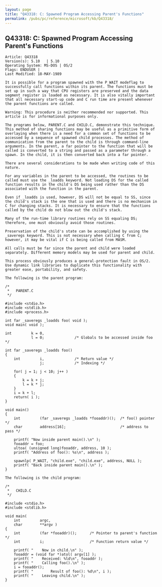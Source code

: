 ```yaml
---
layout: page
title: "Q43318: C: Spawned Program Accessing Parent's Functions"
permalink: /pubs/pc/reference/microsoft/kb/Q43318/
---
```


## Q43318: C: Spawned Program Accessing Parent's Functions

	Article: Q43318
	Version(s): 5.10   | 5.10
	Operating System: MS-DOS | OS/2
	Flags: ENDUSER |
	Last Modified: 18-MAY-1989
	
	It is possible for a program spawned with the P_WAIT modeflag to
	successfully call functions within its parent. The functions must be
	set up in such a way that CPU registers are preserved and the data
	segment register is loaded as necessary. It is also vitally important
	that all necessary start-up code and C run time are present whenever
	the parent functions are called.
	
	Warning: This procedure is neither recommended nor supported. This
	article is for informational purposes only.
	
	The programs below, PARENT.C and CHILD.C, demonstrate this technique.
	This method of sharing functions may be useful as a primitive form of
	overlaying when there is a need for a common set of functions to be
	accessed by a sequence of spawned child processes. The method of
	communication from the parent to the child is through command-line
	arguments. In the parent, a far pointer to the function that will be
	called is converted to a string and passed as a parameter through a
	spawn. In the child, it is then converted back into a far pointer.
	
	There are several considerations to be made when writing code of this
	nature.
	
	For any variables in the parent to be accessed, the routines to be
	called must use the _loadds keyword. Not loading DS for the called
	function results in the child's DS being used rather than the DS
	associated with the function in the parent.
	
	Even if _loadds is used, however, DS will not be equal to SS, since
	the child's stack is the one that is used and there is no mechanism in
	C for changing stacks. It is necessary to ensure that the functions
	called by the child do not blow out the child's stack.
	
	Many of the run-time library routines rely on SS equaling DS;
	therefore, one must obviously avoid those routines.
	
	Preservation of the child's state can be accomplished by using the
	_saveregs keyword. This is not necessary when calling C from C;
	however, it may be vital if C is being called from MASM.
	
	All calls must be far since the parent and child were loaded
	separately. Different memory models may be used for parent and child.
	
	This process obviously produces a general-protection fault in OS/2.
	Use dynamic link libraries to duplicate this functionality with
	greater ease, portability, and safety.
	
	The following is the parent program:
	
	/*
	 *   PARENT.C
	 */
	
	#include <stdio.h>
	#include <stdlib.h>
	#include <process.h>
	
	int far _saveregs _loadds foo( void );
	void main( void );
	
	int         k = 0,
	            l = 0;              /* Globals to be accessed inside foo */
	
	int far _saveregs _loadds foo()
	{
	    int         i,              /* Return value */
	                j;              /* Indexing */
	
	    for( j = 1; j < 10; j++ )
	    {
	        k = k + j;
	        l = k * j;
	    }
	    i = k + l;
	    return( i );
	}
	
	void main()
	{
	    int         (far _saveregs _loadds *fooaddr)();  /* foo() pointer */
	    char        address[16];                         /* address to pass */
	
	    printf( "Now inside parent main().\n" );
	    fooaddr = foo;
	    ultoa( (unsigned long)fooaddr, address, 10 );
	    printf( "Address of foo(): %s\n", address );
	
	    spawnlp( P_WAIT, "child.exe", "child.exe", address, NULL );
	    printf( "Back inside parent main().\n" );
	}
	
	The following is the child program:
	
	/*
	 *   CHILD.C
	 */
	
	#include <stdio.h>
	#include <stdlib.h>
	
	void main(
	    int         argc,
	    char        **argv )
	{
	    int         (far *fooaddr)();      /* Pointer to parent's function */
	    int         i;                     /* Function return value */
	
	    printf( "    Now in child.\n" );
	    fooaddr = (void far *)atol( argv[1] );
	    printf( "    Received: %ld\n", fooaddr );
	    printf( "    Calling foo().\n" );
	    i = fooaddr();
	    printf( "        Result of foo(): %d\n", i );
	    printf( "    Leaving child.\n" );
	}
